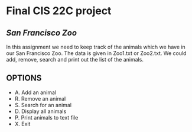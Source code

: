 # Final CIS 22C project 
## _San Francisco Zoo_
In this assignment we need to keep track of the animals which we have in our San Francisco Zoo. The data is given in Zoo1.txt or Zoo2.txt. We could add, remove, search and print out the list of the animals.
## OPTIONS 

- A. Add an animal
- R. Remove an animal 
- S. Search for an animal 
- D. Display all animals 
- P. Print animals to text file
- X. Exit
